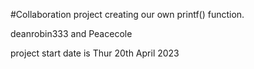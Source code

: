 #Collaboration project
creating our own printf() function.

deanrobin333 and Peacecole

project start date is Thur 20th April 2023
